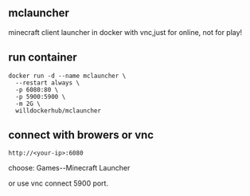## mclauncher
minecraft client launcher in docker with vnc,just for online, not for play!

## run container
```
docker run -d --name mclauncher \
  --restart always \
  -p 6080:80 \
  -p 5900:5900 \
  -m 2G \
  willdockerhub/mclauncher
```

## connect with browers or vnc
```
http://<your-ip>:6080
```

choose:
Games--Minecraft Launcher

or use vnc connect 5900 port.

